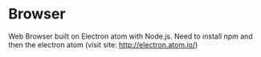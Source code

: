 # Browser
Web Browser built on Electron atom with Node.js. Need to install npm and then the electron atom (visit site: http://electron.atom.io/)
